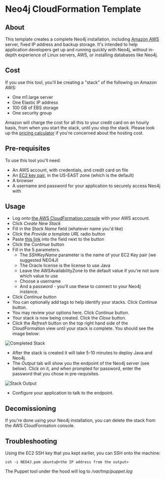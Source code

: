 Neo4j CloudFormation Template
=============================

About
-----

This template creates a complete Neo4j installation, including [Amazon AWS](http://aws.amazon.com/) server, fixed IP
address and backup storage.  It's intended to help application developers get up and running quickly with Neo4j,
without in-depth experience of Linux servers, AWS, or installing databases like Neo4j.

Cost
----

If you use this tool, you'll be creating a "stack" of the following on Amazon AWS:

* One m1.large server
* One Elastic IP address
* 100 GB of EBS storage
* One security group

Amazon will charge the cost for all this to your credit card on an hourly basis, from when you start the stack, until you stop the stack.
Please look up the [pricing calculator](http://calculator.s3.amazonaws.com/calc5.html) if you're concerned about
the hosting cost.

Pre-requisites
--------------

To use this tool you'll need:

* An AWS account, with credentials, and credit card on file
* An [EC2 key pair](https://github.com/neo4j-contrib/neo4j-puppet/blob/master/README.EC2_KEY.md), in the US-EAST zone (which is the default)
* A browser
* A username and password for your application to securely access Neo4j with

Usage
-----

* Log onto [the AWS CloudFormation console](https://console.aws.amazon.com/cloudformation/home?region=us-east-1) with your AWS account.
* Click _Create New Stack_
* Fill in the _Stack Name_ field (whatever name you'd like)
* Click the _Provide a template URL_ radio button
* Paste [this link](https://cloudformation.neo4j.org.s3.amazonaws.com/cf_template.json) into the field next to the button
* Click the _Continue_ button
* Fill in the 5 parameters.
    * The _SSHKeyName_ parameter is the name of your EC2 Key pair (we suggested NEO4J)
    * The Oracle license is the license to use Java
    * Leave the AWSAvailabilityZone to the default value if you're not sure which value to use
    * Choose a username
    * And a password - you'll use these to connect to your Neo4j instance.
* Click _Continue_ button
* You can optionally add tags to help identify your stacks.  Click _Continue_ button.
* You may review your options here.  Click _Continue_ button.
* Your stack is now being created.  Click the _Close_ button.
* Click the _Refresh_ button on the top right hand side of the CloudFormation view until your stack is complete.  You should see the image below:

![Completed Stack](https://raw.github.com/neo4j-contrib/neo4j-puppet/master/images/complete_stack.jpg)

* After the stack is created it will take 5-10 minutes to deploy Java and Neo4j.
* The _Output_ tab will show you the endpoint of the Neo4j server (see below).  Click on it, and when prompted for password, enter the password that you chose in pre-requisites.

![Stack Output](https://raw.github.com/neo4j-contrib/neo4j-puppet/master/images/output.jpg)

* Configure your application to talk to the endpoint.

Decomissioning
--------------

If you're done using your Neo4j installation, you can delete the stack from the AWS CloudFormation console.

Troubleshooting
---------------

Using the EC2 SSH key that you kept earlier, you can SSH onto the machine:

`ssh -i NEO4J.pem ubuntu@<the IP address from the output>`

The Puppet tool under the hood will log to */var/tmp/puppet.log*

